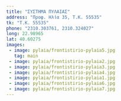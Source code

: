 ```yaml
---
title: "ΣΥΣΤΗΜΑ ΠΥΛΑΙΑΣ"
address: "Προφ. Ηλία 35, Τ.Κ. 55535"
tk: "Τ.Κ. 55535"
phone: "2310.303761, 2310.324027"
long: 22.98965
lat: 40.60275
images:
 - image: pylaia/frontistirio-pylaia5.jpg
   tag: main
 - image: pylaia/frontistirio-pylaia2.jpg
 - image: pylaia/frontistirio-pylaia3.jpg
 - image: pylaia/frontistirio-pylaia4.jpg
 - image: pylaia/frontistirio-pylaia1.jpg
 - image: pylaia/frontistirio-pylaia6.jpg
 - image: pylaia/frontistirio-pylaia7.jpg
---
```

